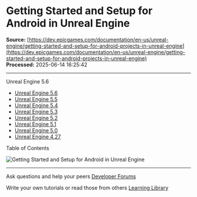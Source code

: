 # Getting Started and Setup for Android in Unreal Engine

**Source:** [https://dev.epicgames.com/documentation/en-us/unreal-engine/getting-started-and-setup-for-android-projects-in-unreal-engine](https://dev.epicgames.com/documentation/en-us/unreal-engine/getting-started-and-setup-for-android-projects-in-unreal-engine)  
**Processed:** 2025-06-14 16:25:42

---

Unreal Engine 5.6

-   [Unreal Engine 5.6](/documentation/en-us/unreal-engine/getting-started-and-setup-for-android-projects-in-unreal-engine?application_version=5.6)
-   [Unreal Engine 5.5](/documentation/en-us/unreal-engine/getting-started-and-setup-for-android-projects-in-unreal-engine?application_version=5.5)
-   [Unreal Engine 5.4](/documentation/en-us/unreal-engine/getting-started-and-setup-for-android-projects-in-unreal-engine?application_version=5.4)
-   [Unreal Engine 5.3](/documentation/en-us/unreal-engine/getting-started-and-setup-for-android-projects-in-unreal-engine?application_version=5.3)
-   [Unreal Engine 5.2](/documentation/en-us/unreal-engine/getting-started-and-setup-for-android-projects-in-unreal-engine?application_version=5.2)
-   [Unreal Engine 5.1](/documentation/en-us/unreal-engine/getting-started-and-setup-for-android-projects-in-unreal-engine?application_version=5.1)
-   [Unreal Engine 5.0](/documentation/en-us/unreal-engine/getting-started-and-setup-for-android-projects-in-unreal-engine?application_version=5.0)
-   [Unreal Engine 4.27](/documentation/en-us/unreal-engine/getting-started-and-setup-for-android-projects-in-unreal-engine?application_version=4.27)

Table of Contents

![Getting Started and Setup for Android in Unreal Engine](https://dev.epicgames.com/community/api/documentation/image/b5292574-c7b0-4938-ada2-6ce999747c3d?resizing_type=fill&width=1920&height=335)

---

Ask questions and help your peers [Developer Forums](https://forums.unrealengine.com/categories?tag=unreal-engine)

Write your own tutorials or read those from others [Learning Library](https://documentation-assets-ssr/community/unreal-engine/learning)